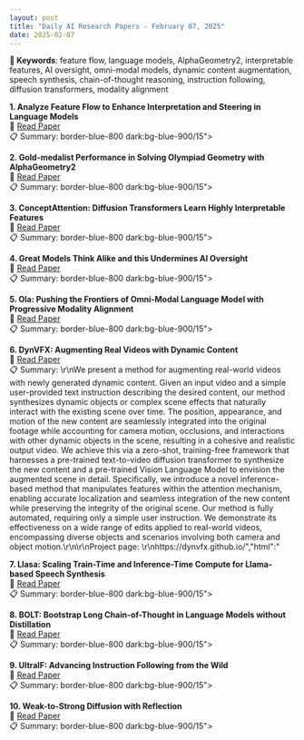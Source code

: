 ```yaml
---
layout: post
title: "Daily AI Research Papers - February 07, 2025"
date: 2025-02-07
---
```


**🔑 Keywords**: feature flow, language models, AlphaGeometry2, interpretable features, AI oversight, omni-modal models, dynamic content augmentation, speech synthesis, chain-of-thought reasoning, instruction following, diffusion transformers, modality alignment

**1. Analyze Feature Flow to Enhance Interpretation and Steering in Language
  Models**  
🔗 [Read Paper](https://huggingface.co/papers/2502.03032)  
📋 Summary: border-blue-800 dark:bg-blue-900/15">

**2. Gold-medalist Performance in Solving Olympiad Geometry with
  AlphaGeometry2**  
🔗 [Read Paper](https://huggingface.co/papers/2502.03544)  
📋 Summary: border-blue-800 dark:bg-blue-900/15">

**3. ConceptAttention: Diffusion Transformers Learn Highly Interpretable
  Features**  
🔗 [Read Paper](https://huggingface.co/papers/2502.04320)  
📋 Summary: border-blue-800 dark:bg-blue-900/15">

**4. Great Models Think Alike and this Undermines AI Oversight**  
🔗 [Read Paper](https://huggingface.co/papers/2502.04313)  
📋 Summary: border-blue-800 dark:bg-blue-900/15">

**5. Ola: Pushing the Frontiers of Omni-Modal Language Model with Progressive
  Modality Alignment**  
🔗 [Read Paper](https://huggingface.co/papers/2502.04328)  
📋 Summary: border-blue-800 dark:bg-blue-900/15">

**6. DynVFX: Augmenting Real Videos with Dynamic Content**  
🔗 [Read Paper](https://huggingface.co/papers/2502.03621)  
📋 Summary: \r\nWe present a method for augmenting real-world videos with newly generated dynamic content. Given an input video and a simple user-provided text instruction describing the desired content, our method synthesizes dynamic objects or complex scene effects that naturally interact with the existing scene over time. The position, appearance, and motion of the new content are seamlessly integrated into the original footage while accounting for camera motion, occlusions, and interactions with other dynamic objects in the scene, resulting in a cohesive and realistic output video. We achieve this via a zero-shot, training-free framework that harnesses a pre-trained text-to-video diffusion transformer to synthesize the new content and a pre-trained Vision Language Model to envision the augmented scene in detail. Specifically, we introduce a novel inference-based method that manipulates features within the attention mechanism, enabling accurate localization and seamless integration of the new content while preserving the integrity of the original scene. Our method is fully automated, requiring only a simple user instruction. We demonstrate its effectiveness on a wide range of edits applied to real-world videos, encompassing diverse objects and scenarios involving both camera and object motion.\r\n\r\nProject page: \r\nhttps://dynvfx.github.io/&quot;,&quot;html&quot;:&quot;

**7. Llasa: Scaling Train-Time and Inference-Time Compute for Llama-based
  Speech Synthesis**  
🔗 [Read Paper](https://huggingface.co/papers/2502.04128)  
📋 Summary: border-blue-800 dark:bg-blue-900/15">

**8. BOLT: Bootstrap Long Chain-of-Thought in Language Models without
  Distillation**  
🔗 [Read Paper](https://huggingface.co/papers/2502.03860)  
📋 Summary: border-blue-800 dark:bg-blue-900/15">

**9. UltraIF: Advancing Instruction Following from the Wild**  
🔗 [Read Paper](https://huggingface.co/papers/2502.04153)  
📋 Summary: border-blue-800 dark:bg-blue-900/15">

**10. Weak-to-Strong Diffusion with Reflection**  
🔗 [Read Paper](https://huggingface.co/papers/2502.00473)  
📋 Summary: border-blue-800 dark:bg-blue-900/15">
